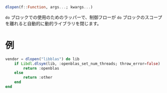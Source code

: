 ```julia
dlopen(f::Function, args...; kwargs...)
```

`do` ブロックでの使用のためのラッパーで、制御フローが `do` ブロックのスコープを離れると自動的に動的ライブラリを閉じます。

# 例

```julia
vendor = dlopen("libblas") do lib
    if Libdl.dlsym(lib, :openblas_set_num_threads; throw_error=false) !== nothing
        return :openblas
    else
        return :other
    end
end
```
